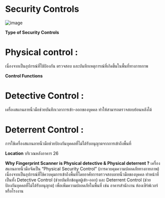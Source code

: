 # Security Controls

![image](https://github.com/user-attachments/assets/4caa5de1-56af-485d-a6f7-816e359ed2f6)

**Type of Security Controls**
# Physical control : 
เนื่องจากเป็นอุปกรณ์ที่ใช้ป้องกัน ตรวจสอบ และบันทึกเหตุการณ์ที่เกิดขึ้นในพื้นที่ทางกายภาพ

**Control Functions**
# Detective Control : 
เครื่องสแกนลายนิ้วมือช่วยบันทึกเวลาการเข้า-ออกของบุคคล ทำให้สามารถตรวจสอบย้อนหลังได้
# Deterrent Control : 
การใช้เครื่องสแกนลายนิ้วมือช่วยป้องกันบุคคลที่ไม่ได้รับอนุญาตจากการเข้าถึงพื้นที่

**Location**
บริเวณหลังอาคาร 26

**Why Fingerprint Scanner is Physical detective & Physical deterrent ?**
เครื่องสแกนลายนิ้วมือจัดเป็น “Physical Security Control” (การควบคุมความปลอดภัยทางกายภาพ) เนื่องจากเป็นอุปกรณ์ที่ใช้ควบคุมการเข้าถึงพื้นที่โดยอาศัยการตรวจสอบลายนิ้วมือของบุคคล ทำหน้าที่เป็นทั้ง Detective Control (ช่วยบันทึกข้อมูลผู้เข้า-ออก) และ Deterrent Control (ช่วยป้องกันบุคคลที่ไม่ได้รับอนุญาต) เพื่อเพิ่มความปลอดภัยในพื้นที่ เช่น อาคารสำนักงาน ห้องเซิร์ฟเวอร์ หรือโรงงาน

